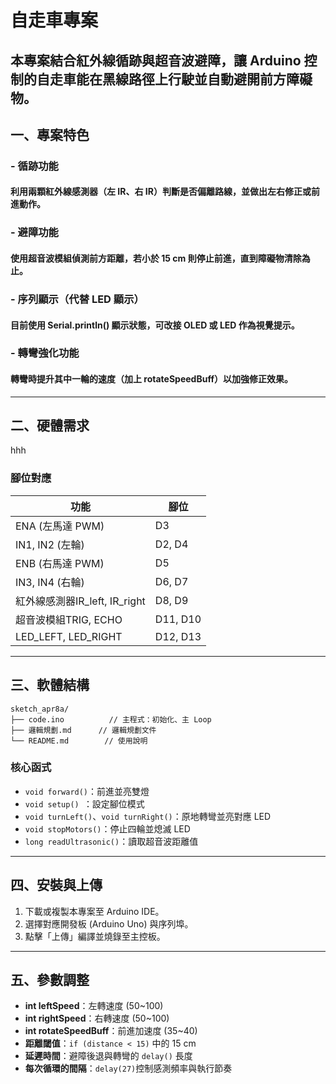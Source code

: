 # 自走車專案
本專案結合紅外線循跡與超音波避障，讓 Arduino 控制的自走車能在黑線路徑上行駛並自動避開前方障礙物。
---

## 一、專案特色
### - 循跡功能
#### 利用兩顆紅外線感測器（左 IR、右 IR）判斷是否偏離路線，並做出左右修正或前進動作。
### - 避障功能
#### 使用超音波模組偵測前方距離，若小於 15 cm 則停止前進，直到障礙物清除為止。
### - 序列顯示（代替 LED 顯示）
#### 目前使用 Serial.println() 顯示狀態，可改接 OLED 或 LED 作為視覺提示。
### - 轉彎強化功能
#### 轉彎時提升其中一輪的速度（加上 rotateSpeedBuff）以加強修正效果。
---

## 二、硬體需求
hhh
### 腳位對應

| 功能             | 腳位         |
| ---------------- | ------------ |
| ENA (左馬達 PWM) | D3           |
| IN1, IN2 (左輪)  | D2, D4       |
| ENB (右馬達 PWM) | D5           |
| IN3, IN4 (右輪)  | D6, D7       |
| 紅外線感測器IR_left, IR_right| D8, D9       |
| 超音波模組TRIG, ECHO       | D11, D10     |
| LED_LEFT, LED_RIGHT | D12, D13 |
---
## 三、軟體結構

```
sketch_apr8a/
├── code.ino          // 主程式：初始化、主 Loop
├── 邏輯規劃.md      // 邏輯規劃文件
└── README.md        // 使用說明
```

### 核心函式

- `void forward()`：前進並亮雙燈
- `void setup() `：設定腳位模式
- `void turnLeft()`、`void turnRight()`：原地轉彎並亮對應 LED
- `void stopMotors()`：停止四輪並熄滅 LED
- `long readUltrasonic()`：讀取超音波距離值

---

## 四、安裝與上傳

1. 下載或複製本專案至 Arduino IDE。
2. 選擇對應開發板 (Arduino Uno) 與序列埠。
3. 點擊「上傳」編譯並燒錄至主控板。

---

## 五、參數調整

- **int leftSpeed**：左轉速度 (50~100)
- **int rightSpeed**：右轉速度 (50~100)
- **int rotateSpeedBuff**：前進加速度 (35~40)
- **距離閾值**：`if (distance < 15)` 中的 15 cm
- **延遲時間**：避障後退與轉彎的 `delay()` 長度
- **每次循環的間隔**：`delay(27)`控制感測頻率與執行節奏
